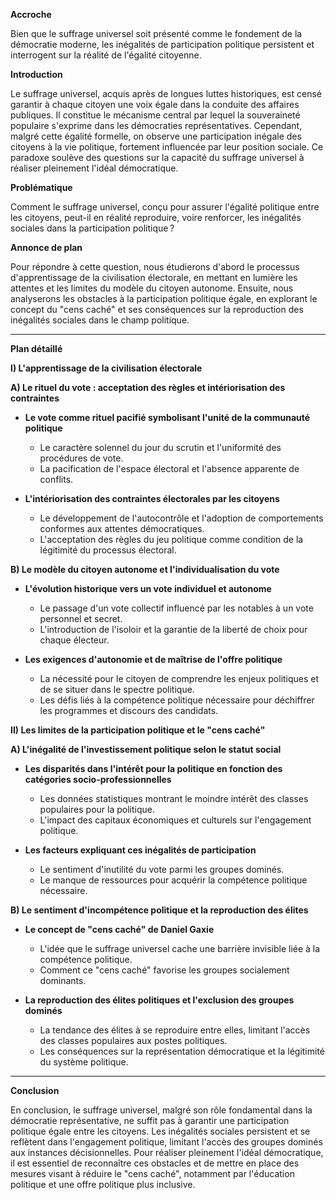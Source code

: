 **Accroche**

Bien que le suffrage universel soit présenté comme le fondement de la démocratie moderne, les inégalités de participation politique persistent et interrogent sur la réalité de l'égalité citoyenne.

**Introduction**

Le suffrage universel, acquis après de longues luttes historiques, est censé garantir à chaque citoyen une voix égale dans la conduite des affaires publiques. Il constitue le mécanisme central par lequel la souveraineté populaire s'exprime dans les démocraties représentatives. Cependant, malgré cette égalité formelle, on observe une participation inégale des citoyens à la vie politique, fortement influencée par leur position sociale. Ce paradoxe soulève des questions sur la capacité du suffrage universel à réaliser pleinement l'idéal démocratique.

**Problématique**

Comment le suffrage universel, conçu pour assurer l'égalité politique entre les citoyens, peut-il en réalité reproduire, voire renforcer, les inégalités sociales dans la participation politique ?

**Annonce de plan**

Pour répondre à cette question, nous étudierons d'abord le processus d'apprentissage de la civilisation électorale, en mettant en lumière les attentes et les limites du modèle du citoyen autonome. Ensuite, nous analyserons les obstacles à la participation politique égale, en explorant le concept du "cens caché" et ses conséquences sur la reproduction des inégalités sociales dans le champ politique.

---

**Plan détaillé**

**I) L'apprentissage de la civilisation électorale**

   **A) Le rituel du vote : acceptation des règles et intériorisation des contraintes**

   - **Le vote comme rituel pacifié symbolisant l'unité de la communauté politique**
     - Le caractère solennel du jour du scrutin et l'uniformité des procédures de vote.
     - La pacification de l'espace électoral et l'absence apparente de conflits.

   - **L'intériorisation des contraintes électorales par les citoyens**
     - Le développement de l'autocontrôle et l'adoption de comportements conformes aux attentes démocratiques.
     - L'acceptation des règles du jeu politique comme condition de la légitimité du processus électoral.

   **B) Le modèle du citoyen autonome et l'individualisation du vote**

   - **L'évolution historique vers un vote individuel et autonome**
     - Le passage d'un vote collectif influencé par les notables à un vote personnel et secret.
     - L'introduction de l'isoloir et la garantie de la liberté de choix pour chaque électeur.

   - **Les exigences d'autonomie et de maîtrise de l'offre politique**
     - La nécessité pour le citoyen de comprendre les enjeux politiques et de se situer dans le spectre politique.
     - Les défis liés à la compétence politique nécessaire pour déchiffrer les programmes et discours des candidats.

**II) Les limites de la participation politique et le "cens caché"**

   **A) L'inégalité de l'investissement politique selon le statut social**

   - **Les disparités dans l'intérêt pour la politique en fonction des catégories socio-professionnelles**
     - Les données statistiques montrant le moindre intérêt des classes populaires pour la politique.
     - L'impact des capitaux économiques et culturels sur l'engagement politique.

   - **Les facteurs expliquant ces inégalités de participation**
     - Le sentiment d'inutilité du vote parmi les groupes dominés.
     - Le manque de ressources pour acquérir la compétence politique nécessaire.

   **B) Le sentiment d'incompétence politique et la reproduction des élites**

   - **Le concept de "cens caché" de Daniel Gaxie**
     - L'idée que le suffrage universel cache une barrière invisible liée à la compétence politique.
     - Comment ce "cens caché" favorise les groupes socialement dominants.

   - **La reproduction des élites politiques et l'exclusion des groupes dominés**
     - La tendance des élites à se reproduire entre elles, limitant l'accès des classes populaires aux postes politiques.
     - Les conséquences sur la représentation démocratique et la légitimité du système politique.

---

**Conclusion**

En conclusion, le suffrage universel, malgré son rôle fondamental dans la démocratie représentative, ne suffit pas à garantir une participation politique égale entre les citoyens. Les inégalités sociales persistent et se reflètent dans l'engagement politique, limitant l'accès des groupes dominés aux instances décisionnelles. Pour réaliser pleinement l'idéal démocratique, il est essentiel de reconnaître ces obstacles et de mettre en place des mesures visant à réduire le "cens caché", notamment par l'éducation politique et une offre politique plus inclusive.